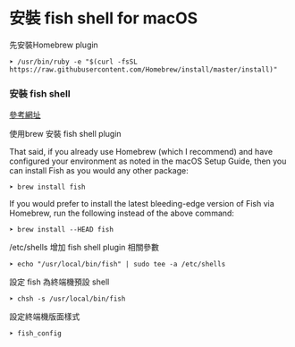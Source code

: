 # 安裝 fish shell for macOS

先安裝Homebrew plugin 

```
➤ /usr/bin/ruby -e "$(curl -fsSL https://raw.githubusercontent.com/Homebrew/install/master/install)"
``` 

### 安裝 fish shell 

[參考網址](https://hackercodex.com/guide/install-fish-shell-mac-ubuntu/)

使用brew 安裝 fish shell plugin 

That said, if you already use Homebrew (which I recommend) and have configured your environment as noted in the macOS Setup Guide, then you can install Fish as you would any other package:
```
➤ brew install fish
```

If you would prefer to install the latest bleeding-edge version of Fish via Homebrew, run the following instead of the above command:
```
➤ brew install --HEAD fish
```

/etc/shells 增加 fish shell  plugin 相關參數

```
➤ echo "/usr/local/bin/fish" | sudo tee -a /etc/shells
```

設定 fish 為終端機預設 shell 

```
➤ chsh -s /usr/local/bin/fish
```

設定終端機版面樣式

```
➤ fish_config
```